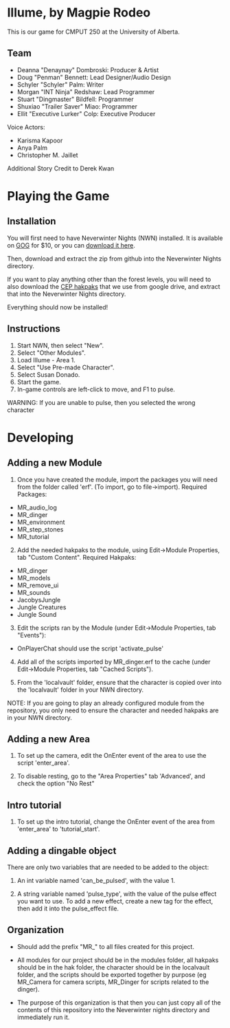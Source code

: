 Illume, by Magpie Rodeo
=========

This is our game for CMPUT 250 at the University of Alberta.

Team
---------
  - Deanna "Denaynay" Dombroski: Producer & Artist  
  - Doug "Penman" Bennett: Lead Designer/Audio Design  
  - Schyler "Schyler" Palm: Writer  
  - Morgan "INT Ninja" Redshaw: Lead Programmer  
  - Stuart "Dingmaster" Bildfell: Programmer  
  - Shuxiao "Trailer Saver" Miao: Programmer  
  - Ellit "Executive Lurker" Colp: Executive Producer  

Voice Actors:  

  - Karisma Kapoor  
  - Anya Palm  
  - Christopher M. Jaillet  
    
Additional Story Credit to Derek Kwan


Playing the Game
=========

Installation
---------
You will first need to have Neverwinter Nights (NWN) installed. It is available on [GOG](http://www.gog.com/game/neverwinter_nights_diamond_edition) for $10, or you can [download it here](https://drive.google.com/file/d/0B8USOqus2_p7SWRkcGZwTURCOEk/view?usp=sharing).

Then, download and extract the zip from github into the Neverwinter Nights directory.

If you want to play anything other than the forest levels, you will need to also download the [CEP hakpaks](https://drive.google.com/open?id=0B1LUiDYaJlGFRV81WUFtcVVMSG8&authuser=0) that we use from google drive, and extract that into the Neverwinter Nights directory.

Everything should now be installed!

Instructions
---------

1. Start NWN, then select "New".
2. Select "Other Modules".
3. Load Illume - Area 1.
4. Select "Use Pre-made Character".
5. Select Susan Donado.
6. Start the game.
7. In-game controls are left-click to move, and F1 to pulse.

WARNING: If you are unable to pulse, then you selected the wrong character



Developing
=========


Adding a new Module
---------

1. Once you have created the module, import the packages you will need from the folder called 'erf'. (To import, go to file->import). Required Packages:

  * MR_audio_log
  * MR_dinger
  * MR_environment
  * MR_step_stones
  * MR_tutorial

2. Add the needed hakpaks to the module, using Edit->Module Properties, tab "Custom Content". Required Hakpaks:

  * MR_dinger
  * MR_models
  * MR_remove_ui
  * MR_sounds
  * JacobysJungle
  * Jungle Creatures
  * Jungle Sound

3. Edit the scripts ran by the Module (under Edit->Module Properties, tab "Events"):
  * OnPlayerChat should use the script 'activate_pulse'

4. Add all of the scripts imported by MR_dinger.erf to the cache (under Edit->Module Properties, tab "Cached Scripts").

5. From the 'localvault' folder, ensure that the character is copied over into the 'localvault' folder in your NWN directory.

NOTE: If you are going to play an already configured module from the repository, you only need to ensure the character and needed hakpaks are in your NWN directory.

Adding a new Area
--------

1. To set up the camera, edit the OnEnter event of the area to use the script 'enter_area'.

2. To disable resting, go to the "Area Properties" tab 'Advanced', and check the option "No Rest"

Intro tutorial
--------

1. To set up the intro tutorial, change the OnEnter event of the area from 'enter_area' to 'tutorial_start'.

Adding a dingable object
--------

There are only two variables that are needed to be added to the object:

1. An int variable named 'can_be_pulsed', with the value 1.

2. A string variable named 'pulse_type', with the value of the pulse effect you want to use. To add a new effect, create a new tag for the effect, then add it into the pulse_effect file.

Organization
---------

- Should add the prefix "MR_" to all files created for this project.

- All modules for our project should be in the modules folder, all hakpaks should be in the hak folder, the character should be in the localvault folder, and the scripts should be exported together by purpose (eg MR_Camera for camera scripts, MR_Dinger for scripts related to the dinger).  

- The purpose of this organization is that then you can just copy all of the contents of this repository into the Neverwinter nights directory and immediately run it.